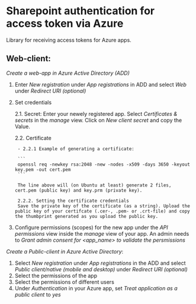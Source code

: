 # Sharepoint authentication for access token via Azure  
Library for receiving access tokens for Azure apps.


## Web-client:
*Create a web-app in Azure Active Directory (ADD)*


1. Enter *New registration* under *App registrations* in ADD and select *Web* under *Redirect URI (optional)*

2. Set credentials

    2.1. Secret:
        Enter your newely registered app. Select *Certificates & secrets* in the *manage* view. Click on *New client secret* and copy the Value.

    2.2. Certificate 
        
        - 2.2.1 Example of generating a certificate: 

        ```
        openssl req -newkey rsa:2048 -new -nodes -x509 -days 3650 -keyout key.pem -out cert.pem
        ```
    
        The line above will (on Ubuntu at least) generate 2 files, cert.pem (public key) and key.prm (private key). 

        2.2.2. Setting the certificate credentials
        Save the private key of the certificate (as a string). Upload the public key of your certifcate (.cer-, .pem- or .crt-file) and copy the thumbprint generated as you upload the public key.

3) Configure permissions (scopes) for the new app under the *API permissions* view inside the *manage* view of your app. An admin needs to *Grant admin consent for <app_name> to validate the persmissions* 

*Create a Public-client in Azure Active Directory*:

1. Select *New registration* under *App registrations* in the ADD and select *Public client/native (mobile and desktop)* under *Redirect URI (optional)*
2. Select the permissions of the app
3. Select the permissions of different users 
4. Under *Authentication* in your Azure app, set *Treat application as a public client* to *yes*